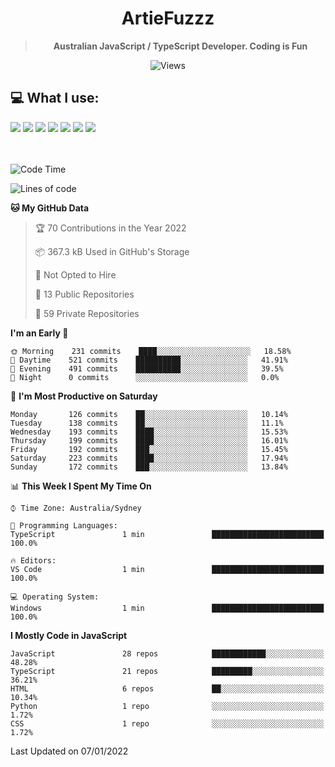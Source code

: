 <div align="center">
<h1>ArtieFuzzz</h1>
<!--- Kinda a mix between auguwu and TMUniversal's README.md pages --->
<!-- Have a good day after you read this :^) -->
  
<blockquote><strong>Australian JavaScript / TypeScript Developer. Coding is Fun</strong></blockquote>

![Views](https://komarev.com/ghpvc/?username=ArtieFuzzz&style=flat-square)

</div>

## 💻 What I use:

<div align="left">
<img src="https://img.shields.io/badge/node.js%20-%2343853D.svg?&style=for-the-badge&logo=node.js&logoColor=white"/> 
<img src="https://img.shields.io/badge/typescript-%230078D6.svg?&style=for-the-badge&logo=typescript&logoColor=white"/>
<img src="https://img.shields.io/badge/Powershell%20-%235391FE.svg?&style=for-the-badge&logo=powershell&logoColor=white"/>
<img src="https://img.shields.io/badge/Bash%20-3D3D3D.svg?&style=for-the-badge&logo=powershell&logoColor=white"/>
<img src="https://img.shields.io/badge/Deno%20-3D3D3D.svg?&style=for-the-badge&logo=deno&logoColor=white"/>
<img src="https://img.shields.io/badge/docker%20-%230db7ed.svg?&style=for-the-badge&logo=docker&logoColor=white"/> 
<img src="https://img.shields.io/badge/Windows 10%20-%230078D6.svg?&style=for-the-badge&logo=Windows&logoColor=white"/> 
</div>

<br>
<br>


<!--START_SECTION:waka-->
![Code Time](http://img.shields.io/badge/Code%20Time-49%20mins-blue)

![Lines of code](https://img.shields.io/badge/From%20Hello%20World%20I%27ve%20Written-550%20Thousand%20lines%20of%20code-blue)

**🐱 My GitHub Data** 

> 🏆 70 Contributions in the Year 2022
 > 
> 📦 367.3 kB Used in GitHub's Storage 
 > 
> 🚫 Not Opted to Hire
 > 
> 📜 13 Public Repositories 
 > 
> 🔑 59 Private Repositories  
 > 
**I'm an Early 🐤** 

```text
🌞 Morning    231 commits    ████░░░░░░░░░░░░░░░░░░░░░   18.58% 
🌆 Daytime    521 commits    ██████████░░░░░░░░░░░░░░░   41.91% 
🌃 Evening    491 commits    ██████████░░░░░░░░░░░░░░░   39.5% 
🌙 Night      0 commits      ░░░░░░░░░░░░░░░░░░░░░░░░░   0.0%

```
📅 **I'm Most Productive on Saturday** 

```text
Monday       126 commits    ██░░░░░░░░░░░░░░░░░░░░░░░   10.14% 
Tuesday      138 commits    ██░░░░░░░░░░░░░░░░░░░░░░░   11.1% 
Wednesday    193 commits    ████░░░░░░░░░░░░░░░░░░░░░   15.53% 
Thursday     199 commits    ████░░░░░░░░░░░░░░░░░░░░░   16.01% 
Friday       192 commits    ███░░░░░░░░░░░░░░░░░░░░░░   15.45% 
Saturday     223 commits    ████░░░░░░░░░░░░░░░░░░░░░   17.94% 
Sunday       172 commits    ███░░░░░░░░░░░░░░░░░░░░░░   13.84%

```


📊 **This Week I Spent My Time On** 

```text
⌚︎ Time Zone: Australia/Sydney

💬 Programming Languages: 
TypeScript               1 min               █████████████████████████   100.0%

🔥 Editors: 
VS Code                  1 min               █████████████████████████   100.0%

💻 Operating System: 
Windows                  1 min               █████████████████████████   100.0%

```

**I Mostly Code in JavaScript** 

```text
JavaScript               28 repos            ████████████░░░░░░░░░░░░░   48.28% 
TypeScript               21 repos            █████████░░░░░░░░░░░░░░░░   36.21% 
HTML                     6 repos             ██░░░░░░░░░░░░░░░░░░░░░░░   10.34% 
Python                   1 repo              ░░░░░░░░░░░░░░░░░░░░░░░░░   1.72% 
CSS                      1 repo              ░░░░░░░░░░░░░░░░░░░░░░░░░   1.72%

```



 Last Updated on 07/01/2022
<!--END_SECTION:waka-->

